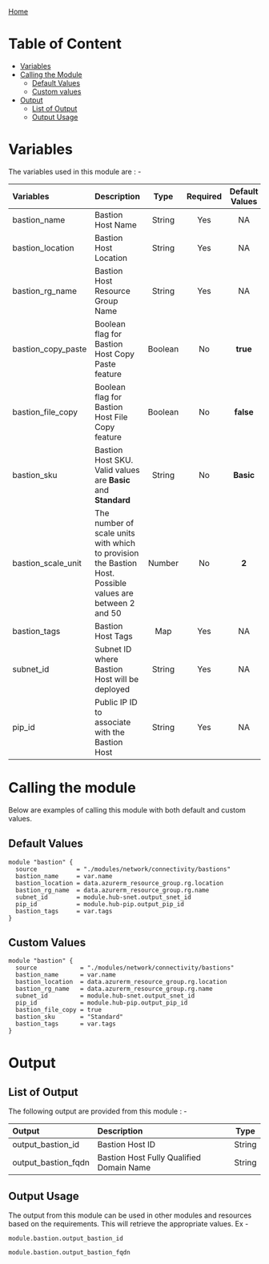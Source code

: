 [Home](../../../../README.md)

# Table of Content

- [Variables](#variables)
- [Calling the Module](#calling-the-module)
    - [Default Values](#default-values)
    - [Custom values](#custom-values)
- [Output](#output)
    - [List of Output](#list-of-output)
    - [Output Usage](#output-usage)

# Variables

The variables used in this module are : -

| Variables | Description | Type | Required | Default Values |
|:----------|:------------|:----:|:--------:|:--------------:|
| bastion_name | Bastion Host Name | String | Yes | NA |
| bastion_location | Bastion Host Location | String | Yes | NA |
| bastion_rg_name | Bastion Host Resource Group Name | String | Yes | NA |
| bastion_copy_paste | Boolean flag for Bastion Host Copy Paste feature | Boolean | No | **true** |
| bastion_file_copy | Boolean flag for Bastion Host File Copy feature | Boolean | No | **false** |
| bastion_sku | Bastion Host SKU. Valid values are **Basic** and **Standard** | String | No | **Basic** |
| bastion_scale_unit | The number of scale units with which to provision the Bastion Host. Possible values are between 2 and 50 | Number | No | **2** |
| bastion_tags | Bastion Host Tags | Map | Yes | NA |
| subnet_id | Subnet ID where Bastion Host will be deployed | String | Yes | NA |
| pip_id | Public IP ID to associate with the Bastion Host | String | Yes | NA |

# Calling the module

Below are examples of calling this module with both default and custom values.

## Default Values

```
module "bastion" {
  source           = "./modules/network/connectivity/bastions"
  bastion_name     = var.name
  bastion_location = data.azurerm_resource_group.rg.location
  bastion_rg_name  = data.azurerm_resource_group.rg.name
  subnet_id        = module.hub-snet.output_snet_id
  pip_id           = module.hub-pip.output_pip_id
  bastion_tags     = var.tags
}
```

## Custom Values

```
module "bastion" {
  source            = "./modules/network/connectivity/bastions"
  bastion_name      = var.name
  bastion_location  = data.azurerm_resource_group.rg.location
  bastion_rg_name   = data.azurerm_resource_group.rg.name
  subnet_id         = module.hub-snet.output_snet_id
  pip_id            = module.hub-pip.output_pip_id
  bastion_file_copy = true
  bastion_sku       = "Standard"
  bastion_tags      = var.tags
}
```

# Output

## List of Output
The following output are provided from this module : -

| Output | Description | Type |
|:------ |:------------|:----:|
| output_bastion_id | Bastion Host ID | String |
| output_bastion_fqdn | Bastion Host Fully Qualified Domain Name | String |

## Output Usage

The output from this module can be used in other modules and resources based on the requirements. This will retrieve the appropriate values. Ex -

```
module.bastion.output_bastion_id
```

```
module.bastion.output_bastion_fqdn
```
